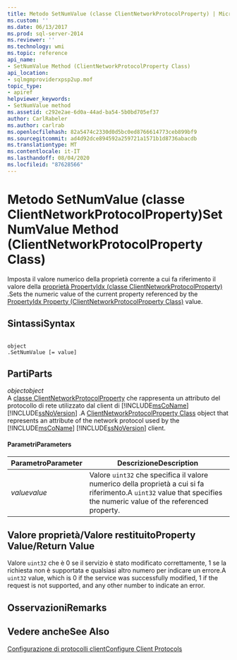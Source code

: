 ```yaml
---
title: Metodo SetNumValue (classe ClientNetworkProtocolProperty) | Microsoft Docs
ms.custom: ''
ms.date: 06/13/2017
ms.prod: sql-server-2014
ms.reviewer: ''
ms.technology: wmi
ms.topic: reference
api_name:
- SetNumValue Method (ClientNetworkProtocolProperty Class)
api_location:
- sqlmgmproviderxpsp2up.mof
topic_type:
- apiref
helpviewer_keywords:
- SetNumValue method
ms.assetid: c292e2ae-6d0a-44ad-ba54-5b0bd705ef37
author: CarlRabeler
ms.author: carlrab
ms.openlocfilehash: 82a5474c2330d0d5bc0ed8766614773ceb899bf9
ms.sourcegitcommit: ad4d92dce894592a259721a1571b1d8736abacdb
ms.translationtype: MT
ms.contentlocale: it-IT
ms.lasthandoff: 08/04/2020
ms.locfileid: "87628566"
---
```

# <a name="setnumvalue-method-clientnetworkprotocolproperty-class"></a><span data-ttu-id="a6369-102">Metodo SetNumValue (classe ClientNetworkProtocolProperty)</span><span class="sxs-lookup"><span data-stu-id="a6369-102">SetNumValue Method (ClientNetworkProtocolProperty Class)</span></span>
  <span data-ttu-id="a6369-103">Imposta il valore numerico della proprietà corrente a cui fa riferimento il valore della [proprietà PropertyIdx (classe ClientNetworkProtocolProperty)](clientnetworkprotocolproperty-class.md) .</span><span class="sxs-lookup"><span data-stu-id="a6369-103">Sets the numeric value of the current property referenced by the [PropertyIdx Property (ClientNetworkProtocolProperty Class)](clientnetworkprotocolproperty-class.md) value.</span></span>  
  
## <a name="syntax"></a><span data-ttu-id="a6369-104">Sintassi</span><span class="sxs-lookup"><span data-stu-id="a6369-104">Syntax</span></span>  
  
```  
  
object  
.SetNumValue [= value]  
```  
  
## <a name="parts"></a><span data-ttu-id="a6369-105">Parti</span><span class="sxs-lookup"><span data-stu-id="a6369-105">Parts</span></span>  
 <span data-ttu-id="a6369-106">*object*</span><span class="sxs-lookup"><span data-stu-id="a6369-106">*object*</span></span>  
 <span data-ttu-id="a6369-107">A [classe ClientNetworkProtocolProperty](clientnetworkprotocolproperty-class.md) che rappresenta un attributo del protocollo di rete utilizzato dal client di [!INCLUDE[msCoName](../../../includes/msconame-md.md)] [!INCLUDE[ssNoVersion](../../../includes/ssnoversion-md.md)] .</span><span class="sxs-lookup"><span data-stu-id="a6369-107">A [ClientNetworkProtocolProperty Class](clientnetworkprotocolproperty-class.md) object that represents an attribute of the network protocol used by the [!INCLUDE[msCoName](../../../includes/msconame-md.md)] [!INCLUDE[ssNoVersion](../../../includes/ssnoversion-md.md)] client.</span></span>  
  
#### <a name="parameters"></a><span data-ttu-id="a6369-108">Parametri</span><span class="sxs-lookup"><span data-stu-id="a6369-108">Parameters</span></span>  
  
|<span data-ttu-id="a6369-109">Parametro</span><span class="sxs-lookup"><span data-stu-id="a6369-109">Parameter</span></span>|<span data-ttu-id="a6369-110">Descrizione</span><span class="sxs-lookup"><span data-stu-id="a6369-110">Description</span></span>|  
|---------------|-----------------|  
|<span data-ttu-id="a6369-111">*value*</span><span class="sxs-lookup"><span data-stu-id="a6369-111">*value*</span></span>|<span data-ttu-id="a6369-112">Valore `uint32` che specifica il valore numerico della proprietà a cui si fa riferimento.</span><span class="sxs-lookup"><span data-stu-id="a6369-112">A `uint32` value that specifies the numeric value of the referenced property.</span></span>|  
  
## <a name="property-valuereturn-value"></a><span data-ttu-id="a6369-113">Valore proprietà/Valore restituito</span><span class="sxs-lookup"><span data-stu-id="a6369-113">Property Value/Return Value</span></span>  
 <span data-ttu-id="a6369-114">Valore `uint32` che è 0 se il servizio è stato modificato correttamente, 1 se la richiesta non è supportata e qualsiasi altro numero per indicare un errore.</span><span class="sxs-lookup"><span data-stu-id="a6369-114">A `uint32` value, which is 0 if the service was successfully modified, 1 if the request is not supported, and any other number to indicate an error.</span></span>  
  
## <a name="remarks"></a><span data-ttu-id="a6369-115">Osservazioni</span><span class="sxs-lookup"><span data-stu-id="a6369-115">Remarks</span></span>  
  
## <a name="see-also"></a><span data-ttu-id="a6369-116">Vedere anche</span><span class="sxs-lookup"><span data-stu-id="a6369-116">See Also</span></span>  
 [<span data-ttu-id="a6369-117">Configurazione di protocolli client</span><span class="sxs-lookup"><span data-stu-id="a6369-117">Configure Client Protocols</span></span>](../../../database-engine/configure-windows/configure-client-protocols.md)  
  
  
